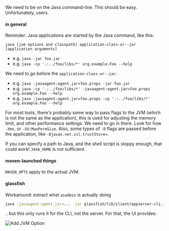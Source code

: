 We need to be on the Java command-line. This should be easy. Unfortunately, users.

#### in general


Reminder: Java applications are started by the Java command, like this:

`java [jvm options and classpath] application-class-or--jar [application arguments]`

 * e.g. `java -jar foo.jar`
 * e.g. `java -cp '.:../foo/libs/*' org.example.Foo --help`

We need to go before the `application-class-or--jar`.

 * e.g. `java -javaagent:agent.jar=foo.props -jar foo.jar`
 * e.g. `java -cp '.:../foo/libs/*' -javaagent:agent.jar=foo.props org.example.Foo --help`
 * e.g. `java -javaagent:agent.jar=foo.props -cp '.:../foo/libs/*' org.example.Foo --help`

For most tools, there's probably some way to pass flags to the JVM (which is not
the same as the application), this is used for adjusting the memory limit, and
other performance settings. We need to go in there. Look for how `-Xmx`, or
`-XX:MaxPermSize`. Also, some types of `-D` flags are passed before the application,
like `-Djavax.net.ssl.trustStore=`.

If you can specify a path to Java, and the shell script is sloppy enough, that could work!
`JAVA_HOME` is not sufficient.

#### maven-launched things

`MAVEN_OPTS` apply to the actual JVM.

#### glassfish

Workaround: extract what `asadmin` is actually doing

```bash
java -javaagent:agent.jar=... -jar glassfish/lib/client/appserver-cli.jar
```

.. but this only runs it for the CLI, not the server. For that, the UI provides:

![Add JVM Option](https://quad.pe/e/XH6nvmzM0W.png)
